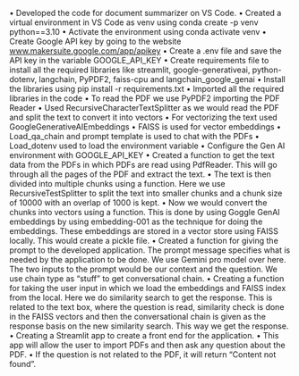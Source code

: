 •	Developed the code for document summarizer on VS Code.
•	Created a virtual environment in VS Code as venv using conda create -p venv python==3.10
•	Activate the environment using conda activate venv
•	Create Google API key by going to the website www.makersuite.google.com/app/apikey
•	Create a .env file and save the API key in the variable GOOGLE_API_KEY
•	Create requirements file to install all the required libraries like streamlit, google-generativeai, python-dotenv, langchain, PyPDF2, faiss-cpu and langchain_google_genai
•	Install the libraries using pip install -r requirements.txt
•	Imported all the required libraries in the code
•	To read the PDF we use PyPDF2 importing the PDF Reader
•	Used RecursiveCharacterTextSplitter as we would read the PDF and split the text to convert it into vectors
•	For vectorizing the text used GoogleGenerativeAIEmbeddings
•	FAISS is used for vector embeddings
•	Load_qa_chain and prompt template is used to chat with the PDFs
•	Load_dotenv used to load the environment variable
•	Configure the Gen AI environment with GOOGLE_API_KEY
•	Created a function to get the text data from the PDFs in which PDFs are read using PdfReader. This will go through all the pages of the PDF and extract the text.
•	The text is then divided into multiple chunks using a function. Here we use RecursiveTestSplitter to split the text into smaller chunks and a chunk size of 10000 with an overlap of 1000 is kept.
•	Now we would convert the chunks into vectors using a function. This is done by using Goggle GenAI embeddings by using embedding-001 as the technique for doing the embeddings. These embeddings are stored in a vector store using FAISS locally. This would create a pickle file.
•	Created a function for giving the prompt to the developed application. The prompt message specifies what is needed by the application to be done. We use Gemini pro model over here. The two inputs to the prompt would be our context and the question. We use chain type as “stuff” to get conversational chain.
•	Creating a function for taking the user input in which we load the embeddings and FAISS index from the local. Here we do similarity search to get the response. This is related to the text box, where the question is read, similarity check is done in the FAISS vectors and then the conversational chain is given as the response basis on the new similarity search. This way we get the response.
•	Creating a Streamlit app to create a front end for the application.
•	This app will allow the user to import PDFs and then ask any question about the PDF.
•	If the question is not related to the PDF, it will return “Content not found”.
